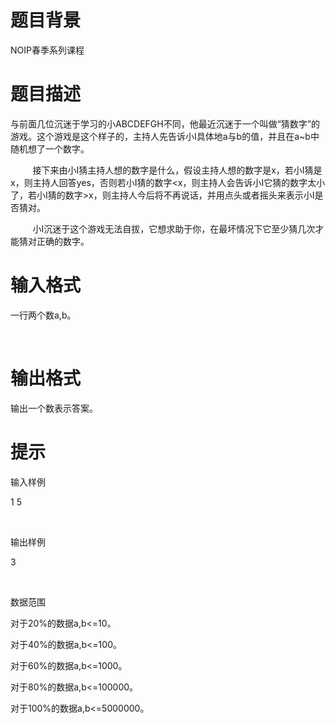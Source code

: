 # 

 
 # 题目背景 
<p>NOIP春季系列课程</p> 

 
 # 题目描述 
<p>与前面几位沉迷于学习的小ABCDEFGH不同，他最近沉迷于一个叫做&ldquo;猜数字&rdquo;的游戏。这个游戏是这个样子的，主持人先告诉小I具体地a与b的值，并且在a~b中随机想了一个数字。</p>

<p>&nbsp;&nbsp;&nbsp;&nbsp;&nbsp;&nbsp;&nbsp;&nbsp;&nbsp;接下来由小I猜主持人想的数字是什么，假设主持人想的数字是x，若小I猜是x，则主持人回答yes，否则若小I猜的数字&lt;x，则主持人会告诉小I它猜的数字太小了，若小I猜的数字&gt;x，则主持人今后将不再说话，并用点头或者摇头来表示小I是否猜对。</p>

<p>&nbsp;&nbsp;&nbsp;&nbsp;&nbsp;&nbsp;&nbsp;&nbsp;&nbsp;小I沉迷于这个游戏无法自拔，它想求助于你，在最坏情况下它至少猜几次才能猜对正确的数字。</p> 

 
 # 输入格式 
<p>一行两个数a,b。</p>

<p>&nbsp;</p> 

 
 # 输出格式 
<p>输出一个数表示答案。</p> 

 
 # 提示 
<p>输入样例</p>

<p>1&nbsp;5</p>

<p>&nbsp;</p>

<p>输出样例</p>

<p>3</p>

<p>&nbsp;</p>

<p>数据范围</p>

<p>对于20%的数据a,b&lt;=10。</p>

<p>对于40%的数据a,b&lt;=100。</p>

<p>对于60%的数据a,b&lt;=1000。</p>

<p>对于80%的数据a,b&lt;=100000。</p>

<p>对于100%的数据a,b&lt;=5000000。</p> 
